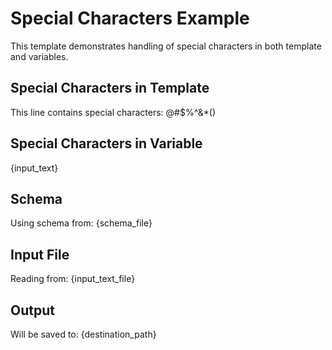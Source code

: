 # Special Characters Example

This template demonstrates handling of special characters in both template and variables.

## Special Characters in Template

This line contains special characters: @#$%^&*()

## Special Characters in Variable

{input_text}

## Schema

Using schema from: {schema_file}

## Input File

Reading from: {input_text_file}

## Output

Will be saved to: {destination_path}
